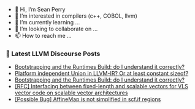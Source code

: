 - 👋 Hi, I’m Sean Perry
- 👀 I’m interested in compilers (c++, COBOL, llvm)
- 🌱 I’m currently learning ...
- 💞️ I’m looking to collaborate on ...
- 📫 How to reach me ...

<!---
s66perry/s66perry is a ✨ special ✨ repository because its `README.md` (this file) appears on your GitHub profile.
You can click the Preview link to take a look at your changes.
--->
### 📕 Latest LLVM Discourse Posts

<!-- DISCOURSE-LLVM:START -->
- [Bootstrapping and the Runtimes Build: do I understand it correctly?](https://discourse.llvm.org/t/bootstrapping-and-the-runtimes-build-do-i-understand-it-correctly/63155#post_2)
- [Platform independent Union in LLVM-IR? Or at least constant sizeof?](https://discourse.llvm.org/t/platform-independent-union-in-llvm-ir-or-at-least-constant-sizeof/63139#post_4)
- [Bootstrapping and the Runtimes Build: do I understand it correctly?](https://discourse.llvm.org/t/bootstrapping-and-the-runtimes-build-do-i-understand-it-correctly/63155#post_1)
- [[RFC] Interfacing between fixed-length and scalable vectors for VLS vector code on scalable vector architectures](https://discourse.llvm.org/t/rfc-interfacing-between-fixed-length-and-scalable-vectors-for-vls-vector-code-on-scalable-vector-architectures/63074#post_14)
- [[Possible Bug] AffineMap is not simplified in scf.if regions](https://discourse.llvm.org/t/possible-bug-affinemap-is-not-simplified-in-scf-if-regions/63152#post_1)
<!-- DISCOURSE-LLVM:END -->
